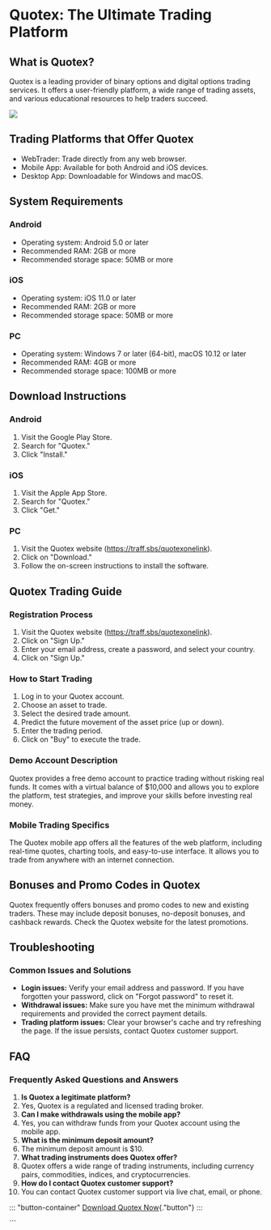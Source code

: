# Quotex: The Ultimate Trading Platform

## What is Quotex?

Quotex is a leading provider of binary options and digital options
trading services. It offers a user-friendly platform, a wide range of
trading assets, and various educational resources to help traders
succeed.

[![](https://static.quotex.io/files/1_en/300_250.jpg)](https://traff.sbs/brokerqxsignupf)

## Trading Platforms that Offer Quotex

-   WebTrader: Trade directly from any web browser.
-   Mobile App: Available for both Android and iOS devices.
-   Desktop App: Downloadable for Windows and macOS.

## System Requirements

### Android

-   Operating system: Android 5.0 or later
-   Recommended RAM: 2GB or more
-   Recommended storage space: 50MB or more

### iOS

-   Operating system: iOS 11.0 or later
-   Recommended RAM: 2GB or more
-   Recommended storage space: 50MB or more

### PC

-   Operating system: Windows 7 or later (64-bit), macOS 10.12 or later
-   Recommended RAM: 4GB or more
-   Recommended storage space: 100MB or more

## Download Instructions

### Android

1.  Visit the Google Play Store.
2.  Search for "Quotex."
3.  Click "Install."

### iOS

1.  Visit the Apple App Store.
2.  Search for "Quotex."
3.  Click "Get."

### PC

1.  Visit the Quotex website (https://traff.sbs/quotexonelink).
2.  Click on "Download."
3.  Follow the on-screen instructions to install the software.

## Quotex Trading Guide

### Registration Process

1.  Visit the Quotex website (https://traff.sbs/quotexonelink).
2.  Click on "Sign Up."
3.  Enter your email address, create a password, and select your
    country.
4.  Click on "Sign Up."

### How to Start Trading

1.  Log in to your Quotex account.
2.  Choose an asset to trade.
3.  Select the desired trade amount.
4.  Predict the future movement of the asset price (up or down).
5.  Enter the trading period.
6.  Click on "Buy" to execute the trade.

### Demo Account Description

Quotex provides a free demo account to practice trading without risking
real funds. It comes with a virtual balance of \$10,000 and allows you
to explore the platform, test strategies, and improve your skills before
investing real money.

### Mobile Trading Specifics

The Quotex mobile app offers all the features of the web platform,
including real-time quotes, charting tools, and easy-to-use interface.
It allows you to trade from anywhere with an internet connection.

## Bonuses and Promo Codes in Quotex

Quotex frequently offers bonuses and promo codes to new and existing
traders. These may include deposit bonuses, no-deposit bonuses, and
cashback rewards. Check the Quotex website for the latest promotions.

## Troubleshooting

### Common Issues and Solutions

-   **Login issues:** Verify your email address and password. If you
    have forgotten your password, click on "Forgot password" to
    reset it.
-   **Withdrawal issues:** Make sure you have met the minimum withdrawal
    requirements and provided the correct payment details.
-   **Trading platform issues:** Clear your browser\'s cache and try
    refreshing the page. If the issue persists, contact Quotex customer
    support.

## FAQ

### Frequently Asked Questions and Answers

1.  **Is Quotex a legitimate platform?**
2.  Yes, Quotex is a regulated and licensed trading broker.
3.  **Can I make withdrawals using the mobile app?**
4.  Yes, you can withdraw funds from your Quotex account using the
    mobile app.
5.  **What is the minimum deposit amount?**
6.  The minimum deposit amount is \$10.
7.  **What trading instruments does Quotex offer?**
8.  Quotex offers a wide range of trading instruments, including
    currency pairs, commodities, indices, and cryptocurrencies.
9.  **How do I contact Quotex customer support?**
10. You can contact Quotex customer support via live chat, email, or
    phone.

::: \"button-container\"
[Download Quotex
Now](\%22https://traff.sbs/quotexonelink\%22){."button"}
:::

\`\`\`

